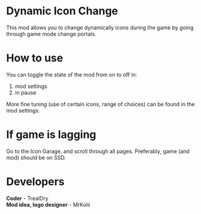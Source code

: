 # Dynamic Icon Change

This mod allows you to change dynamically icons during the game by going through game mode change portals.

# How to use

You can toggle the state of the mod from on to off in:
1) mod settings
2) in pause

More fine tuning (use of certain icons, range of choices) can be found in the mod settings.

# If game is lagging

Go to the Icon Garage, and scroll through all pages. 
Preferably, game (and mod) should be on SSD.

# Developers

**Coder** - TrealDry  \
**Mod idea, logo designer** - MrKolii
